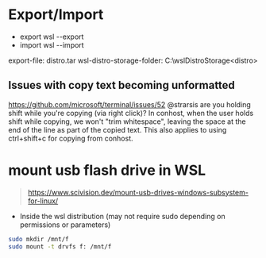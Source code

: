 # Export/Import
- export
wsl --export <image-name> <export-file>
- import
wsl --import <image-name> <wsl-distro-storage-folder> <export-file>

export-file: distro.tar
wsl-distro-storage-folder: C:\wslDistroStorage\<distro>

## Issues with copy text becoming unformatted
https://github.com/microsoft/terminal/issues/52
@strarsis are you holding shift while you're copying (via right click)? In conhost, when the user holds shift while copying, we won't "trim whitespace", leaving the space at the end of the line as part of the copied text. This also applies to using ctrl+shift+c for copying from conhost.

# mount usb flash drive in WSL
> https://www.scivision.dev/mount-usb-drives-windows-subsystem-for-linux/

- Inside the wsl distribution
(may not require sudo depending on permissions or parameters)
~~~bash
sudo mkdir /mnt/f
sudo mount -t drvfs f: /mnt/f
~~~